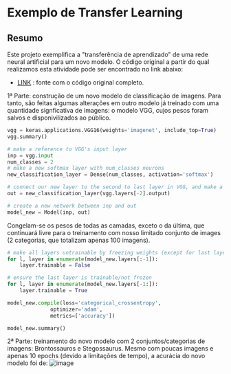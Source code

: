 
# Exemplo de Transfer Learning

## Resumo

Este projeto exemplifica a "transferência de aprendizado" de uma rede neural artificial para um novo modelo. O código original a partir do qual realizamos esta atividade pode ser encontrado no link abaixo:

* [LINK](https://colab.research.google.com/github/kylemath/ml4a-guides/blob/master/notebooks/transfer-learning.ipynb) : fonte com o código original completo.

1ª Parte: construção de um novo modelo de classificação de imagens. Para tanto, são feitas algumas alterações em outro modelo já treinado com uma quantidade signficativa de imagens: o modelo VGG, cujos pesos foram salvos e disponivilizados ao público. 

```py
vgg = keras.applications.VGG16(weights='imagenet', include_top=True)
vgg.summary()

```

```py
# make a reference to VGG's input layer
inp = vgg.input
num_classes = 2
# make a new softmax layer with num_classes neurons
new_classification_layer = Dense(num_classes, activation='softmax')

# connect our new layer to the second to last layer in VGG, and make a reference to it
out = new_classification_layer(vgg.layers[-2].output)

# create a new network between inp and out
model_new = Model(inp, out)

```

Congelam-se os pesos de todas as camadas, exceto o da última, que continuará livre para o treinamento com nosso limitado conjunto de images (2 categorias, que totalizam apenas 100 imagens).

```py
# make all layers untrainable by freezing weights (except for last layer)
for l, layer in enumerate(model_new.layers[:-1]):
    layer.trainable = False

# ensure the last layer is trainable/not frozen
for l, layer in enumerate(model_new.layers[-1:]):
    layer.trainable = True

model_new.compile(loss='categorical_crossentropy',
              optimizer='adam',
              metrics=['accuracy'])

model_new.summary()

```


2ª Parte: treinamento do novo modelo com 2 conjuntos/categorias de imagens: Brontossauros e Stegossaurus. Mesmo com poucas imagens e apenas 10 epochs (devido a limitações de tempo), a acurácia do novo modelo foi de:
![image](https://user-images.githubusercontent.com/93783315/204116042-5839b419-4cd8-4945-a281-6017d835031e.png)








